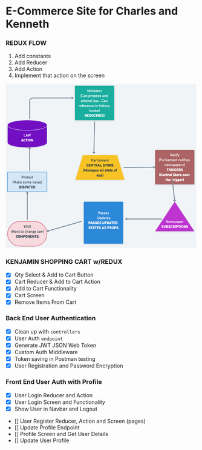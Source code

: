 # E-Commerce Site for Charles and Kenneth

### REDUX FLOW

1. Add constants
2. Add Reducer
3. Add Action
4. Implement that action on the screen

![REDUX FLOW](./REDUX.png)

### KENJAMIN SHOPPING CART w/REDUX

- [x] Qty Select & Add to Cart Button
- [x] Cart Reducer & Add to Cart Action
- [x] Add to Cart Functionality
- [x] Cart Screen
- [x] Remove Items From Cart

### Back End User Authentication

- [x] Clean up with `controllers`
- [x] User Auth `endpoint`
- [x] Generate JWT JSON Web Token
- [x] Custom Auth Middleware
- [x] Token saving in Postman testing
- [x] User Registration and Password Encryption

### Front End User Auth with Profile

- [x] User Login Reducer and Action
- [x] User Login Screen and Functionality
- [x] Show User in Navbar and Logout
- [] User Register Reducer, Action and Screen (pages)
- [] Update Profile Endpoint
- [] Profile Screen and Get User Details
- [] Update User Profile
